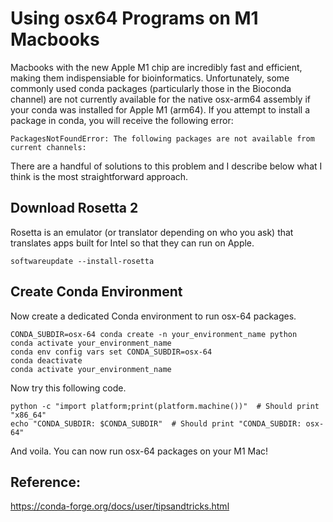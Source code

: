 # Using osx64 Programs on M1 Macbooks
Macbooks with the new Apple M1 chip are incredibly fast and efficient, making them indispensiable for bioinformatics. Unfortunately, some commonly used conda packages (particularly those in the Bioconda channel) are not currently available for the native osx-arm64 assembly if your conda was installed for Apple M1 (arm64). If you attempt to install a package in conda, you will receive the following error: 

```
PackagesNotFoundError: The following packages are not available from current channels:
```

There are a handful of solutions to this problem and I describe below what I think is the most straightforward approach.

## Download Rosetta 2
Rosetta is an emulator (or translator depending on who you ask) that translates apps built for Intel so that they can run on Apple.

```
softwareupdate --install-rosetta
```

## Create Conda Environment
Now create a dedicated Conda environment to run osx-64 packages. 

```
CONDA_SUBDIR=osx-64 conda create -n your_environment_name python
conda activate your_environment_name
conda env config vars set CONDA_SUBDIR=osx-64
conda deactivate
conda activate your_environment_name
```

Now try this following code.

```
python -c "import platform;print(platform.machine())"  # Should print "x86_64"
echo "CONDA_SUBDIR: $CONDA_SUBDIR"  # Should print "CONDA_SUBDIR: osx-64"
```

And voila. You can now run osx-64 packages on your M1 Mac! 

## Reference:
https://conda-forge.org/docs/user/tipsandtricks.html
